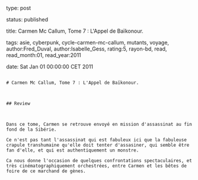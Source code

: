 type: post
status: published
title: Carmen Mc Callum, Tome 7 : L'Appel de Baïkonour.
tags:  asie,  cyberpunk,  cycle-carmen-mc-callum,  mutants,  voyage, author:Fred_Duval, author:Isabelle_Gess, rating:5, rayon-bd, read, read_month:01, read_year:2011
date: Sat Jan 01 00:00:00 CET 2011
~~~~~~
# Carmen Mc Callum, Tome 7 : L'Appel de Baïkonour.

## Review

Dans ce tome, Carmen se retrouve envoyé en mission d'assassinat au fin fond de la Sibérie.  
Ce n'est pas tant l'assassinat qui est fabuleux ici que la fabuleuse crapule transhumaine qu'elle doit tenter d'assasiner, qui semble être fan d'elle, et qui est authentiquement un monstre.  
Ca nous donne l'occasion de quelques confrontations spectaculaires, et très cinématographiquement orchestrées, entre Carmen et les bêtes de foire de ce marchand de gènes.